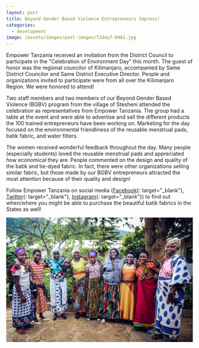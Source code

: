 ```yaml
---
layout: post
title: Beyond Gender Based Violence Entrepreneurs Impress!
categories:
  - development
image: /assets/images/post-images/TZday7-0461.jpg
---
```


Empower Tanzania received an invitation from the District Council to participate in the "Celebration of Environment Day" this month. The guest of honor was the regional councilor of Kilimanjaro, accompanied by Same District Councilor and Same District Executive Director. People and organizations invited to participate were from all over the Kilimanjaro Region. We were honored to attend!

Two staff members and two members of our Beyond Gender Based Violence (BGBV) program from the village of Stesheni attended the celebration as representatives from Empower Tanzania. The group had a table at the event and were able to advertise and sell the different products the 100 trained entrepreneurs have been working on. Marketing for the day focused on the environmental friendliness of the reusable menstrual pads, batik fabric, and water filters.

The women received wonderful feedback throughout the day. Many people (especially students) loved the reusable menstrual pads and appreciated how economical they are. People commented on the design and quality of the batik and tie-dyed fabric. In fact, there were other organizations selling similar fabric, but those made by our BGBV entrepreneurs attracted the most attention because of their quality and design!

Follow Empower Tanzania on social media ([Facebook](https://www.facebook.com/EmpowerTZ/){: target="_blank"}, [Twitter](https://twitter.com/empowertanzania/){: target="_blank"}, [Instagram](https://www.instagram.com/empower_tanzania/){: target="_blank"}) to find out when/where you might be able to purchase the beautiful batik fabrics in the States as well!

![](/uploads/2018/01/29/beyond-gender-based-violence-entrepreneurs-impress/newinternationalwomensday1200.jpg)